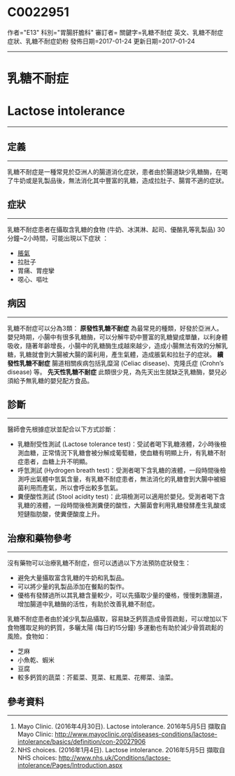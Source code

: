 # C0022951
作者="E13"
科別="胃腸肝膽科"
審訂者=
關鍵字=乳糖不耐症 英文、乳糖不耐症症狀、乳糖不耐症奶粉
發佈日期=2017-01-24
更新日期=2017-01-24

----------
# 乳糖不耐症
# Lactose intolerance
----------
## 定義
----------

乳糖不耐症是一種常見於亞洲人的腸道消化症狀，患者由於腸道缺少乳糖酶，在喝了牛奶或是乳製品後，無法消化其中豐富的乳糖，造成拉肚子、腸胃不適的症狀。 

## 症狀
----------

乳糖不耐症患者在攝取含乳糖的食物 (牛奶、冰淇淋、起司、優酪乳等乳製品) 30分鐘~2小時間，可能出現以下症狀 ：

- [脹氣](C0016204)
- 拉肚子
- 胃痛、胃痙攣
- 噁心、嘔吐 
## 病因
----------

乳糖不耐症可以分為3類：
**原發性乳糖不耐症**
為最常見的種類，好發於亞洲人。嬰兒時期，小腸中有很多乳糖酶，可以分解牛奶中豐富的乳糖變成單醣，以利身體吸收，隨著年齡增長，小腸中的乳糖酶生成越來越少，造成小腸無法有效的分解乳糖，乳糖就會到大腸被大腸的菌利用，產生氣體，造成脹氣和拉肚子的症狀。
**續發性乳糖不耐症**
腸道相關疾病包括乳糜瀉 (Celiac disease)、克隆氏症 (Crohn’s disease) 等。
**先天性乳糖不耐症**
此類很少見，為先天出生就缺乏乳糖酶，嬰兒必須給予無乳糖的嬰兒配方食品。
 

## 診斷
----------

醫師會先根據症狀並配合以下方式診斷：

- 乳糖耐受性測試 (Lactose tolerance test)：受試者喝下乳糖液體，2小時後檢測血糖，正常情況下乳糖會被分解成葡萄糖，使血糖有明顯上升，有乳糖不耐症患者，血糖上升不明顯。
- 呼氫測試 (Hydrogen breath test)：受測者喝下含乳糖的液體，一段時間後檢測呼出氣體中氫氣含量，有乳糖不耐症患者，無法消化的乳糖會到大腸中被細菌利用而產氣，所以會呼出較多氫氣。
- 糞便酸性測試 (Stool acidity test)：此項檢測可以適用於嬰兒。受測者喝下含乳糖的液體，一段時間後檢測糞便的酸性，大腸菌會利用乳糖發酵產生乳酸或短鏈脂肪酸，使糞便酸度上升。 
## 治療和藥物參考
----------

沒有藥物可以治療乳糖不耐症，但可以透過以下方法預防症狀發生：

- 避免大量攝取富含乳糖的牛奶和乳製品。
- 可以將少量的乳製品添加在餐點的製作。
- 優格有發酵過所以其乳糖含量較少，可以先攝取少量的優格，慢慢刺激腸道，增加腸道中乳糖酶的活性，有助於改善乳糖不耐症。

乳糖不耐症患者由於減少乳製品攝取，容易缺乏鈣質造成骨質疏鬆，可以增加以下食物獲取足夠的鈣質，多曬太陽 (每日約15分鐘) 多運動也有助於減少骨質疏鬆的風險。食物如：

- 芝麻
- 小魚乾、蝦米
- 豆腐
- 較多鈣質的蔬菜：芥藍菜、莧菜、紅鳳菜、花椰菜、油菜。
## 參考資料
----------
1. Mayo Clinic. (2016年4月30日). Lactose intolerance. 2016年5月5日 擷取自 Mayo Clinic: 
  http://www.mayoclinic.org/diseases-conditions/lactose-intolerance/basics/definition/con-20027906
2. NHS choices. (2016年1月4日). Lactose intolerance. 2016年5月5日 擷取自 NHS choices: 
  http://www.nhs.uk/Conditions/lactose-intolerance/Pages/Introduction.aspx

